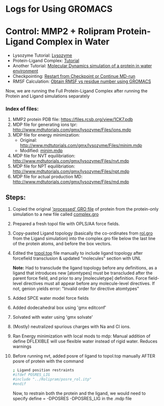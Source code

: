# Logs for Using GROMACS

# Control: MMP2 + Rolipram Protein-Ligand Complex in Water

* Lysozyme Tutorial: [Lysozyme](http://www.mdtutorials.com/gmx/lysozyme/index.html)
* Protein-Ligand Complex: [Tutorial](http://www.mdtutorials.com/gmx/complex/)
* Another Tutorial: [Molecular Dynamics simulation of a protein in water environment](https://www.compchems.com/gromacs-tutorial-molecular-dynamics-simulation-of-a-protein-in-water-environment/#protein-selection-and-initial-setup)
* Checkpointing: [Restart from Checkpoint or Continue MD-run](https://www.compchems.com/extend-or-continue-a-gromacs-simulation/)
* RMSF Calculation: [Obtain RMSF vs residue number using GROMACS](https://www.compchems.com/how-to-compute-the-rmsf-using-gromacs/)


Now, we are running the Full Protein-Ligand Complex after running the Protein and Ligand simulations separately

### Index of files:
 
1. MMP2 protein PDB file: https://files.rcsb.org/view/1CK7.pdb
2. MDP file for generating ions tpr: http://www.mdtutorials.com/gmx/lysozyme/Files/ions.mdp
3. MDP file for energy minimization: 
    * Original: http://www.mdtutorials.com/gmx/lysozyme/Files/minim.mdp
    * Modified: [minim.mdp](minim.mdp)
4. MDP file for NVT equilibriation: http://www.mdtutorials.com/gmx/lysozyme/Files/nvt.mdp
5. MDP file for NPT equilibriation: http://www.mdtutorials.com/gmx/lysozyme/Files/npt.mdp
6. MDP file for actual production MD: http://www.mdtutorials.com/gmx/lysozyme/Files/md.mdp

## Steps:
1. Copied the original ['processed' GRO file](../MMP2_Protein/1ck7_processed.gro) of protein from the protein-only simulation to a new file called [complex.gro](complex.gro)
2. Prepared a fresh topol file with OPLS/AA force fields.
3. Copy-pasted Ligand topology (basically the co-ordinates from [rol.gro](../Rolipram/rol.gro) from the Ligand simulation) into the complex.gro file below the last line of the protein atoms, and before the box vectors.
4. Edited the [topol.top](topol.top) file manually to include ligand topology after forcefield transclusion & updated "molecules" section with UNL
    
    **Note:** Had to transclude the ligand topology before any definitions, as a ligand that introduces new [atomtypes] must be transcluded
              after the parent force field, and prior to any [moleculetype] definition. Force field-level directives must all appear before
              any molecule-level directives. If not, genion yields error: "Invalid order for directive atomtypes"

5. Added SPCE water model force fields  
4. Added dodecahedral box using 'gmx editconf'
5. Solvated with water using 'gmx solvate'
6. (Mostly) neutralized  spurious charges with Na and Cl ions.
7. Ran Energy minimization with local mods to mdp: Manual addition of define DFLEXIBLE will use flexible water instead of rigid water. Reduces warnings
8. Before running nvt, added posre of ligand to topol.top manually AFTER posre of protein with the command

    ```bash
    ; Ligand position restraints
    #ifdef POSRES_LIG
    #include "../Rolipram/posre_rol.itp"
    #endif
    ```
    Now, to restrain both the protein and the ligand, we would need to specify define = -DPOSRES -DPOSRES_LIG in the .mdp file
